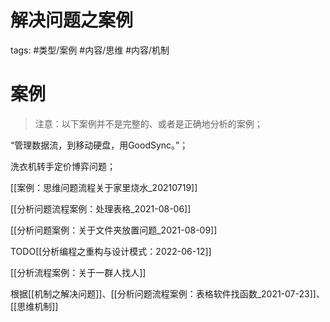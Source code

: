 

# 解决问题之案例

tags: #类型/案例  #内容/思维 #内容/机制 


# 案例

> 注意：以下案例并不是完整的、或者是正确地分析的案例；

“管理数据流，到移动硬盘，用GoodSync。”； 

洗衣机转手定价博弈问题；


[[案例：思维问题流程关于家里烧水_20210719]]

[[分析问题流程案例：处理表格_2021-08-06]]

[[分析问题案例：关于文件夹放置问题_2021-08-09]]

TODO[[分析编程之重构与设计模式：2022-06-12]]


[[分析流程案例：关于一群人找人]]

根据[[机制之解决问题]]、[[分析问题流程案例：表格软件找函数_2021-07-23]]、[[思维机制]]


